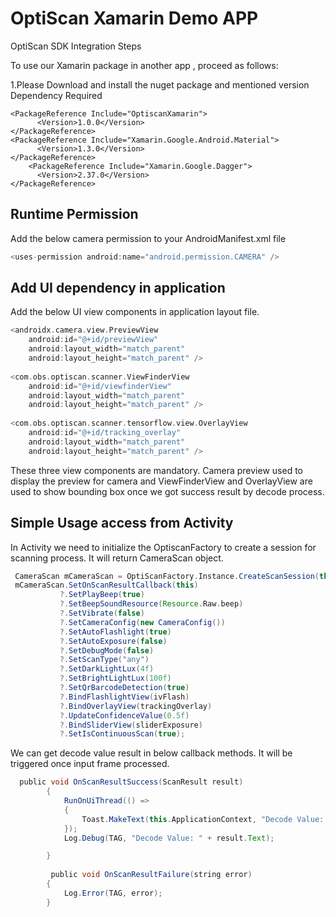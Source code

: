 # OptiScan Xamarin Demo APP 

OptiScan SDK Integration Steps 

To use our Xamarin package in another app , proceed as follows: 

1.Please Download and install the nuget package and mentioned version 
Dependency Required
```
<PackageReference Include="OptiscanXamarin">
      <Version>1.0.0</Version>
</PackageReference>
<PackageReference Include="Xamarin.Google.Android.Material">
      <Version>1.3.0</Version>
</PackageReference>
    <PackageReference Include="Xamarin.Google.Dagger">
      <Version>2.37.0</Version>
</PackageReference>
```
## Runtime Permission 

Add the below camera permission to your AndroidManifest.xml file 
```gradle 
<uses-permission android:name="android.permission.CAMERA" /> 
```
 

## Add UI dependency in application 

Add the below UI view components in application layout file. 
```gradle
<androidx.camera.view.PreviewView 
    android:id="@+id/previewView" 
    android:layout_width="match_parent" 
    android:layout_height="match_parent" /> 
 
<com.obs.optiscan.scanner.ViewFinderView 
    android:id="@+id/viewfinderView" 
    android:layout_width="match_parent" 
    android:layout_height="match_parent" /> 
 
<com.obs.optiscan.scanner.tensorflow.view.OverlayView 
    android:id="@+id/tracking_overlay" 
    android:layout_width="match_parent" 
    android:layout_height="match_parent" /> 
```
 

These three view components are mandatory. Camera preview used to display the preview for camera and ViewFinderView and OverlayView are used to show bounding box once we got success result by decode process. 

 

## Simple Usage access from Activity 

In Activity we need to initialize the OptiscanFactory to create a session for scanning process. It will return CameraScan object. 
```gradle
 CameraScan mCameraScan = OptiScanFactory.Instance.CreateScanSession(this, (AndroidX.Camera.View.PreviewView)previewView);
 mCameraScan.SetOnScanResultCallback(this)
           ?.SetPlayBeep(true)
           ?.SetBeepSoundResource(Resource.Raw.beep)
           ?.SetVibrate(false)
           ?.SetCameraConfig(new CameraConfig())
           ?.SetAutoFlashlight(true)
           ?.SetAutoExposure(false)
           ?.SetDebugMode(false)
           ?.SetScanType("any")
           ?.SetDarkLightLux(4f)
           ?.SetBrightLightLux(100f)
           ?.SetQrBarcodeDetection(true)
           ?.BindFlashlightView(ivFlash)
           ?.BindOverlayView(trackingOverlay)
           ?.UpdateConfidenceValue(0.5f)
           ?.BindSliderView(sliderExposure)
           ?.SetIsContinuousScan(true); 
```
 We can get decode value result in below callback methods. It will be triggered once input frame processed. 
```gradle
  public void OnScanResultSuccess(ScanResult result)
        {
            RunOnUiThread(() =>
            {
                Toast.MakeText(this.ApplicationContext, "Decode Value: " + result.Text, ToastLength.Long).Show();
            });
            Log.Debug(TAG, "Decode Value: " + result.Text);

        }
        
         public void OnScanResultFailure(string error)
        {
            Log.Error(TAG, error);
        }
```
